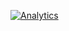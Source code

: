 [![Analytics](https://ga-beacon.appspot.com/UA-80038354-1/ga-beacon-et/main)](https://github.com/ericczekner/ga-beacon-et)
